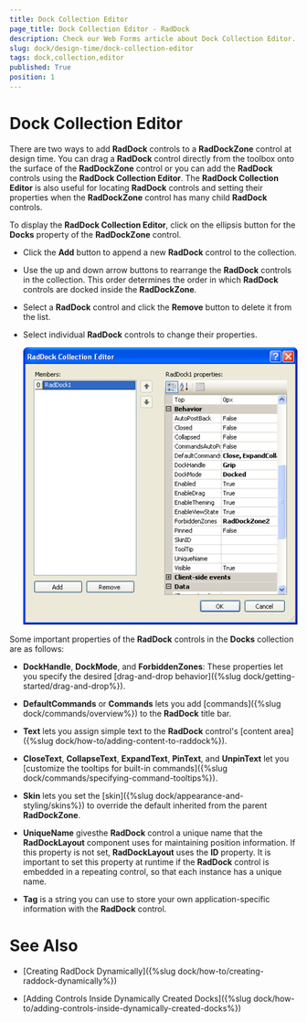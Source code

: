 ```yaml
---
title: Dock Collection Editor
page_title: Dock Collection Editor - RadDock
description: Check our Web Forms article about Dock Collection Editor.
slug: dock/design-time/dock-collection-editor
tags: dock,collection,editor
published: True
position: 1
---
```


# Dock Collection Editor


 

There are two ways to add **RadDock** controls to a **RadDockZone** control at design time. You can drag a **RadDock** control directly from the toolbox onto the surface of the **RadDockZone** control or you can add the **RadDock** controls using the **RadDock Collection Editor**. The **RadDock Collection Editor** is also useful for locating **RadDock** controls and setting their properties when the **RadDockZone** control has many child **RadDock** controls.

To display the **RadDock Collection Editor**, click on the ellipsis button for the **Docks** property of the **RadDockZone** control.

* Click the **Add** button to append a new **RadDock** control to the collection.

* Use the up and down arrow buttons to rearrange the **RadDock** controls in the collection. This order determines the order in which **RadDock** controls are docked inside the **RadDockZone**.

* Select a **RadDock** control and click the **Remove** button to delete it from the list.

* Select individual **RadDock** controls to change their properties.

	![](images/raddockcollectioneditor.png)

Some important properties of the **RadDock** controls in the **Docks** collection are as follows:

* **DockHandle**, **DockMode**, and **ForbiddenZones**: These properties let you specify the desired [drag-and-drop behavior]({%slug dock/getting-started/drag-and-drop%}).

* **DefaultCommands** or **Commands** lets you add [commands]({%slug dock/commands/overview%}) to the **RadDock** title bar.

* **Text** lets you assign simple text to the **RadDock** control's [content area]({%slug dock/how-to/adding-content-to-raddock%}).

* **CloseText**, **CollapseText**, **ExpandText**, **PinText**, and **UnpinText** let you [customize the tooltips for built-in commands]({%slug dock/commands/specifying-command-tooltips%}).

* **Skin** lets you set the [skin]({%slug dock/appearance-and-styling/skins%}) to override the default inherited from the parent **RadDockZone**.

* **UniqueName** givesthe **RadDock** control a unique name that the **RadDockLayout** component uses for maintaining position information. If this property is not set, **RadDockLayout** uses the **ID** property. It is important to set this property at runtime if the **RadDock** control is embedded in a repeating control, so that each instance has a unique name.

* **Tag** is a string you can use to store your own application-specific information with the **RadDock** control.

# See Also

 * [Creating RadDock Dynamically]({%slug dock/how-to/creating-raddock-dynamically%})

 * [Adding Controls Inside Dynamically Created Docks]({%slug dock/how-to/adding-controls-inside-dynamically-created-docks%})
